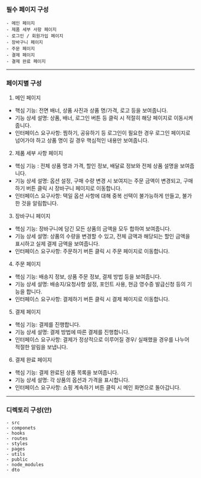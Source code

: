 ### 필수 페이지 구성

```plaintext
- 메인 페이지
- 제품 세부 사항 페이지
- 로그인 / 회원가입 페이지
- 장바구니 페이지
- 주문 페이지
- 결제 페이지
- 결제 완료 페이지
```

---


### 페이지별 구성


1. 메인 페이지
- 핵심 기능: 전면 배너, 상품 사진과 상품 명/가격, 로고 등을 보여줍니다.
- 기능 상세 설명: 상품, 배너, 로그인 버튼 등 클릭 시 적절히 해당 페이지로 이동시켜줍니다.
- 인터페이스 요구사항: 찜하기, 공유하기 등 로그인이 필요한 경우 로그인 페이지로 넘어가야 하고
상품 명이 길 경우 핵심적인 내용만 보여줍니다.


2. 제품 세부 사항 페이지
- 핵심 기능 : 전체 상품 명과 가격, 할인 정보, 배달료 정보와 전체 상품 설명을
보여줍니다.
- 기능 상세 설명: 옵션 설정, 구매 수량 변경 시 보여지는 주문 금액이 변경되고,
구매하기 버튼 클릭 시 장바구니 페이지로 이동합니다.
- 인터페이스 요구사항: 택일 옵션 사항에 대해 중복 선택이 불가능하게 만들고, 불가한 것을 알림합니다.


3. 장바구니 페이지
- 핵심 기능: 장바구니에 담긴 모든 상품의 금액을 모두 합하여 보여줍니다.
- 기능 상세 설명: 상품의 수량을 변경할 수 있고, 전체 금액과 해당되는 할인 금액을 표시하고 실제 결제 금액을 보여줍니다.
- 인터페이스 요구사항: 주문하기 버튼 클릭 시 주문 페이지로 이동합니다.


4. 주문 페이지
- 핵심 기능: 배송지 정보, 상품 주문 정보, 결제 방법 등을 보여줍니다.
- 기능 상세 설명: 배송지/요청사항 설정, 포인트 사용, 현금 영수증 발급신청 등의 기능을 합니다.
- 인터페이스 요구사항: 결제하기 버튼 클릭 시 결제 페이지로 이동합니다.


5. 결제 페이지
- 핵심 기능: 결제를 진행합니다.
- 기능 상세 설명: 결제 방법에 따른 결제를 진행합니다.
- 인터페이스 요구사항: 결제가 정상적으로 이루어질 경우/ 실패했을 경우를 나누어 적절한 알림을 보냅니다.


6. 결제 완료 페이지
- 핵심 기능: 결제 완료된 상품 목록을 보여줍니다.
- 기능 상세 설명: 각 상품의 옵션과 가격을 표시합니다.
- 인터페이스 요구사항: 쇼핑 계속하기 버튼 클릭 시 메인 화면으로 돌아갑니다.

---


### 디렉토리 구성(안) 

```plaintext
- src 
- componets
- hooks
- routes
- styles
- pages
- utils
- public
- node_modules
- dto
```


